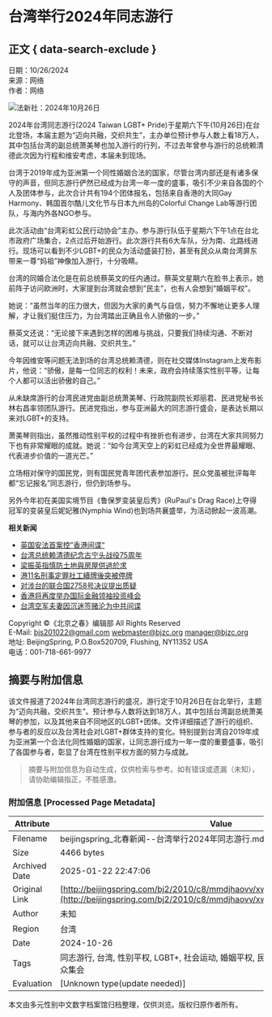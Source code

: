 # 台湾举行2024年同志游行

## 正文 { data-search-exclude }


日期：10/26/2024  
来源：网络  
作者：网络  

![法新社：2024年10月26日](https://lh7-rt.googleusercontent.com/docsz/AD_4nXd9sorhGxfkBm0Pnsprn4Z00STTuz9HJcY4DjxMgNl5P3hXiXD3ZcrTbPww9HvTcWD_3lUhD3Kj2VrGat7Mfp1d3_6hL2D1GgkhbzlB2swASdHFatxamq2pogGucc-89u6y3TQX85v8LzG1HkXaPFhatMnM8hu18KySTC0tu8P6G5rPFCZZ?key=VA-eoR16K0W899SnFxtOgg)

2024年台湾同志游行(2024 Taiwan LGBT+ Pride)于星期六下午(10月26日)在台北登场，本届主题为“迈向共融，交织共生”，主办单位预计参与人数上看18万人，其中包括台湾的副总统萧美琴也加入游行的行列，不过去年曾参与游行的总统赖清德此次因为行程和维安考虑，本届未到现场。

台湾于2019年成为亚洲第一个同性婚姻合法的国家，尽管台湾内部还是有诸多保守的声音，但同志游行俨然已经成为台湾一年一度的盛事，吸引不少来自各国的个人及团体参与，此次合计共有194个团体报名，包括来自香港的大同Gay Harmony、韩国首尔酷儿文化节与日本九州岛的Colorful Change Lab等游行团队，与海内外各NGO参与。

此次活动由“台湾彩虹公民行动协会”主办。参与游行队伍于星期六下午1点在台北市政府广场集合，2点过后开始游行。此次游行共有6大车队，分为南、北路线进行。现场可以看到不少LGBT+的民众为活动盛装打扮，甚至有民众从南台湾屏东带来一尊“妈祖”神像加入游行，十分吸睛。

台湾的同婚合法化是在前总统蔡英文的任内通过。蔡英文星期六在脸书上表示，她前阵子访问欧洲时，大家提到台湾就会想到“民主”，也有人会想到“婚姻平权”。

她说：“虽然当年的压力很大，但因为大家的勇气与自信，努力不懈地让更多人理解，才让我们挺住压力，为台湾踏出正确且令人骄傲的一步。”

蔡英文还说：“无论接下来遇到怎样的困难与挑战，只要我们持续沟通、不断对话，就可以让台湾迈向共融、交织共生。”

今年因维安等问题无法到场的台湾总统赖清德，则在社交媒体Instagram上发布影片，他说：“骄傲，是每一位同志的权利！未来，政府会持续落实性别平等，让每个人都可以活出骄傲的自己。”

从未缺席游行的台湾民进党由副总统萧美琴、行政院副院长郑丽君、民进党秘书长林右昌率领团队游行。民进党指出，参与亚洲最大的同志游行盛会，是表达长期以来对LGBT+的支持。

萧美琴则指出，虽然推动性别平权的过程中有挫折也有进步，台湾在大家共同努力下也有非常耀眼的成就。她说：“如今台湾天空上的彩虹已经成为全世界最耀眼、代表进步价值的一道光芒。”

立场相对保守的国民党，则有国民党青年团代表参加游行。民众党虽被批评每年都“忘记报名”同志游行，但仍到场参与。

另外今年初在美国实境节目《鲁保罗变装皇后秀》(RuPaul's Drag Race)上夺得冠军的变装皇后妮妃雅(Nymphia Wind)也到场共襄盛举，为活动掀起一波高潮。

**相关新闻**
- [英国安法首案控”香港间谍“](http://beijingspring.com/bj2/2010/c8/mmdjhaovv/xw/lagx/20241026161524.htm)
- [台湾总统赖清德纪念古宁头战役75周年](http://beijingspring.com/bj2/2010/c8/mmdjhaovv/xw/lagx/20241025155758.htm)
- [梁振英指慎防土地與房屋供過於求](http://beijingspring.com/bj2/2010/c8/mmdjhaovv/xw/lagx/20241025155712.htm)
- [港11名刑事定罪社工續牌後突被停牌](http://beijingspring.com/bj2/2010/c8/mmdjhaovv/xw/lagx/20241024163112.htm)
- [对涉台的联合国2758号决议提出质疑](http://beijingspring.com/bj2/2010/c8/mmdjhaovv/xw/lagx/20241024163045.htm)
- [香港将再度举办国际金融领袖投资峰会](http://beijingspring.com/bj2/2010/c8/mmdjhaovv/xw/lagx/20241023160910.htm)
- [台湾空军夫妻因沉迷签赌沦为中共间谍](http://beijingspring.com/bj2/2010/c8/mmdjhaovv/xw/lagx/20241023160839.htm)

Copyright ©《北京之春》编辑部 All Rights Reserved  
E-Mail: bjs201022@gmail.com webmaster@bjzc.org manager@bjzc.org  
地址: BeijingSpring, P.O.Box520709, Flushing, NY11352 USA  
电话：001-718-661-9977
<!-- tcd_original_link http://beijingspring.com/bj2/2010/c8/mmdjhaovv/xw/lagx/20241026161610.htm -->


## 摘要与附加信息

<!-- tcd_abstract -->
该文件报道了2024年台湾同志游行的盛况，游行定于10月26日在台北举行，主题为“迈向共融，交织共生”。预计参与人数将达到18万人，其中包括台湾副总统萧美琴的参加，以及其他来自不同地区的LGBT+团体。文件详细描述了游行的组织、参与者的反应以及台湾社会对LGBT+群体支持的变化。特别提到台湾自2019年成为亚洲第一个合法化同性婚姻的国家，让同志游行成为一年一度的重要盛事，吸引了各国参与者，彰显了台湾在性别平权方面的努力与成就。
<!-- tcd_abstract_end -->

> 摘要与附加信息为自动生成，仅供检索与参考。如有错误或遗漏（未知），请协助编辑指正，不胜感激。

### 附加信息 [Processed Page Metadata]

| Attribute       | Value                                  |
|-----------------|----------------------------------------|
| Filename        | beijingspring_北春新闻--台湾举行2024年同志游行.md                             |
| Size            | 4466 bytes                           |
| Archived Date   | 2025-01-22 22:47:06                             |
| Original Link   | [http://beijingspring.com/bj2/2010/c8/mmdjhaovv/xw/lagx/20241026161610.htm](http://beijingspring.com/bj2/2010/c8/mmdjhaovv/xw/lagx/20241026161610.htm)                       |
| Author          | 未知                               |
| Region          | 台湾                               |
| Date            | 2024-10-26                                 |
| Tags            | 同志游行, 台湾, 性别平权, LGBT+, 社会运动, 婚姻平权, 民主运动, 文化活动, 政治参与, 公众集会                                 |
| Evaluation            | [Unknown type(update needed)]                                 |
<!-- tcd_table_end -->

本文由多元性别中文数字档案馆归档整理，仅供浏览。版权归原作者所有。
